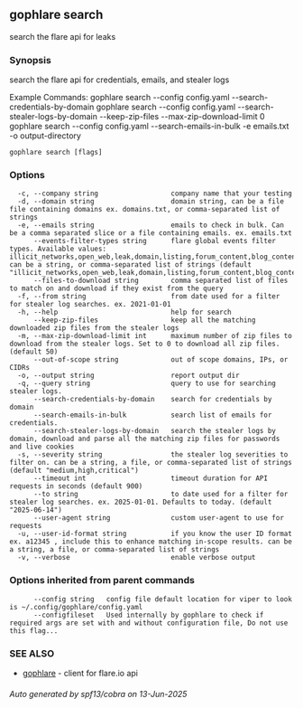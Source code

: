 ## gophlare search

search the flare api for leaks

### Synopsis

search the flare api for credentials, emails, and stealer logs

Example Commands:
	gophlare search --config config.yaml --search-credentials-by-domain
	gophlare search --config config.yaml --search-stealer-logs-by-domain --keep-zip-files --max-zip-download-limit 0
	gophlare search --config config.yaml --search-emails-in-bulk -e emails.txt -o output-directory


```
gophlare search [flags]
```

### Options

```
  -c, --company string                  company name that your testing
  -d, --domain string                   domain string, can be a file file containing domains ex. domains.txt, or comma-separated list of strings
  -e, --emails string                   emails to check in bulk. Can be a comma separated slice or a file containing emails. ex. emails.txt
      --events-filter-types string      flare global events filter types. Available values: illicit_networks,open_web,leak,domain,listing,forum_content,blog_content,blog_post,profile,chat_message,ransomleak,infected_devices,financial_data,bot,stealer_log,paste,social_media,source_code,source_code_files,stack_exchange,google,service,buckets,bucket,bucket_object. can be a string, or comma-separated list of strings (default "illicit_networks,open_web,leak,domain,listing,forum_content,blog_content,blog_post,profile,chat_message,ransomleak,infected_devices,financial_data,bot,stealer_log,paste,social_media,source_code,source_code_files,stack_exchange,google,service,buckets,bucket,bucket_object")
      --files-to-download string        comma separated list of files to match on and download if they exist from the query
  -f, --from string                     from date used for a filter for stealer log searches. ex. 2021-01-01 
  -h, --help                            help for search
      --keep-zip-files                  keep all the matching downloaded zip files from the stealer logs
  -m, --max-zip-download-limit int      maximum number of zip files to download from the stealer logs. Set to 0 to download all zip files. (default 50)
      --out-of-scope string             out of scope domains, IPs, or CIDRs
  -o, --output string                   report output dir
  -q, --query string                    query to use for searching stealer logs.
      --search-credentials-by-domain    search for credentials by domain
      --search-emails-in-bulk           search list of emails for credentials.
      --search-stealer-logs-by-domain   search the stealer logs by domain, download and parse all the matching zip files for passwords and live cookies
  -s, --severity string                 the stealer log severities to filter on. can be a string, a file, or comma-separated list of strings (default "medium,high,critical")
      --timeout int                     timeout duration for API requests in seconds (default 900)
      --to string                       to date used for a filter for stealer log searches. ex. 2025-01-01. Defaults to today. (default "2025-06-14")
      --user-agent string               custom user-agent to use for requests
  -u, --user-id-format string           if you know the user ID format ex. a12345 , include this to enhance matching in-scope results. can be a string, a file, or comma-separated list of strings
  -v, --verbose                         enable verbose output
```

### Options inherited from parent commands

```
      --config string   config file default location for viper to look is ~/.config/gophlare/config.yaml
      --configfileset   Used internally by gophlare to check if required args are set with and without configuration file, Do not use this flag...
```

### SEE ALSO

* [gophlare](gophlare.md)	 - client for flare.io api

###### Auto generated by spf13/cobra on 13-Jun-2025
